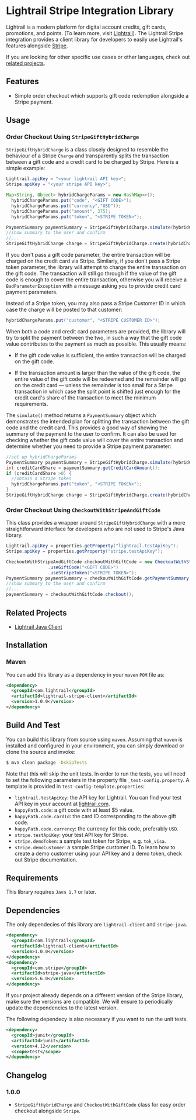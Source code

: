# Lightrail Stripe Integration Library

Lightrail is a modern platform for digital account credits, gift cards, promotions, and points.
(To learn more, visit [Lightrail](https://www.lightrail.com/)). The Lightrail Stripe integration provides a client library for developers to easily use Lightrail's features alongside [Stripe](https://stripe.com/).

If you are looking for other specific use cases or other languages, check out [related projects](#related-projects). 

## Features ##
- Simple order checkout which supports gift code redemption alongside a Stripe payment.

## Usage ##

### Order Checkout Using `StripeGiftHybridCharge`

`StripeGiftHybridCharge` is a class closely designed to resemble the behaviour of a Stripe `Charge` and transparently splits the transaction between a gift code and a credit card to be charged by Stripe. Here is a simple example:

```java
Lightrail.apiKey = "<your lightrail API key>";
Stripe.apiKey = "<your stripe API key>";

Map<String, Object> hybridChargeParams = new HashMap<>();
  hybridChargeParams.put("code", "<GIFT CODE>");
  hybridChargeParams.put("currency","USD"));
  hybridChargeParams.put("amount", 375);
  hybridChargeParams.put("token", "<STRIPE TOKEN>");

PaymentSummary paymentSummary = StripeGiftHybridCharge.simulate(hybridChargeParams);
//show summary to the user and confirm
//...
StripeGiftHybridCharge charge = StripeGiftHybridCharge.create(hybridChargeParams);
```

If you don't pass a gift code parameter, the entire transaction will be charged on the credit card via Stripe. Similarly, if you don't pass a Stripe token parameter, the library will attempt to charge the entire transaction on the gift code. The transaction will still go through if the value of the gift code is enough to cover the entire transaction, otherwise you will receive a `BadParameterException` with a message asking you to provide credit card payment parameters.

Instead of a Stripe token, you may also pass a Stripe Customer ID in which case the charge will be posted to that customer:

```Java
hybridChargeParams.put("customer", "<STRIPE CUSTOMER ID>");
```

When both a code and credit card parameters are provided, the library will try to split the payment between the two, in such a way that the gift code value contributes to the payment as much as possible. This usually means:

- If the gift code value is sufficient, the entire transaction will be charged on the gift code.


- If the transaction amount is larger than the value of the gift code, the entire value of the gift code will be redeemed and the remainder will go on the credit card — unless the remainder is too small for a Stripe transaction in which case the split point is shifted just enough for the credit card's share of the transaction to meet the minimum requirements.

The `simulate()` method returns a `PaymentSummary` object which demonstrates the intended plan for splitting the transaction between the gift code and the credit card. This provides a good way of showing the summary of the payment to the user to confirm. It can also be used for checking whether the gift code value will cover the entire transaction and determine whether you need to provide a Stripe payment parameter:

```java
//set up hybridChargeParams
PaymentSummary paymentSummary = StripeGiftHybridCharge.simulate(hybridChargeParams);
int creditCardShare = paymentSummary.getCreditCardAmount();
if (creditCardShare >0) {
  //obtain a Stripe token
  hybridChargeParams.put("token", "<STRIPE TOKEN>");
}
StripeGiftHybridCharge charge = StripeGiftHybridCharge.create(hybridChargeParams);
```

### Order Checkout Using `CheckoutWithStripeAndGiftCode`

This class provides a wrapper around `StripeGiftHybridCharge` with a more straightforward interface for developers who are not used to Stripe's Java library. 

```java
Lightrail.apiKey = properties.getProperty("lightrail.testApiKey");
Stripe.apiKey = properties.getProperty("stripe.testApiKey");

CheckoutWithStripeAndGiftCode checkoutWithGiftCode = new CheckoutWithStripeAndGiftCode(375, "USD")
                .useGiftCode("<GIFT CODE>")
                .useStripeToken("<STRIPE TOKEN>");
PaymentSummary paymentSummary = checkoutWithGiftCode.getPaymentSummary();
//show summary to the user and confirm
//...
paymentSummary = checkoutWithGiftCode.checkout();
```

## Related Projects

- [Lightrail Java Client](https://github.com/Giftbit/lightrail-client-java)


## Installation ##
### Maven
You can add this library as a dependency in your `maven` `POM` file as:
```xml
<dependency>
  <groupId>com.lightrail</groupId>
  <artifactId>lightrail-stripe-client</artifactId>
  <version>1.0.0</version>
</dependency>
```

## Build And Test ##
You can build this library from source using `maven`. Assuming that `maven` is installed and configured in your environment, you can simply download or clone the source and invoke:
```sh
$ mvn clean package -DskipTests
```
Note that this will skip the unit tests. In order to run the tests, you will need to set the 
following parameters in the property file `_test-config.property`. A template 
is provided in `test-config-template.properties`:
- `lightrail.testApiKey`: the API key for Lightrail. You can find your test API key in your account at 
  [lightrail.com](lightrail.com). 
- `happyPath.code`: a gift code with at least $5 value.
- `happyPath.code.cardId`: the card ID corresponding to the above gift code.
- `happyPath.code.currency`: the currency for this code, preferably `USD`.
- `stripe.testApiKey`: your test API key for Stripe.
- `stripe.demoToken`: a sample test token for Stripe, e.g. `tok_visa`.
- `stripe.demoCustomer`: a sample Stripe customer ID. To learn how to create a demo customer using your API key and a demo token, check out Stripe documentation.  

## Requirements ## 
This library requires `Java 1.7` or later.

## Dependencies ##

The only dependecies of this library are `lightrail-client` and `stripe-java`. 

```xml
<dependency>
  <groupId>com.lightrail</groupId>
  <artifactId>lightrail-client</artifactId>
  <version>1.0.0</version>
</dependency>
<dependency>
  <groupId>com.stripe</groupId>
  <artifactId>stripe-java</artifactId>
  <version>5.6.0</version>
</dependency>
```
If your project already depends on a different version of the Stripe library, make sure the versions are compatible. We will ensure to periodically update the dependencies to the latest version. 

The following dependecy is also necessary if you want to run the unit tests.

```xml
<dependency>
  <groupId>junit</groupId>
  <artifactId>junit</artifactId>
  <version>4.12</version>
  <scope>test</scope>
</dependency>
```

## Changelog ## 

### 1.0.0 ###
- `StripeGiftHybridCharge` and `CheckoutWithGiftCode` class for easy order checkout alongside `Stripe`.

